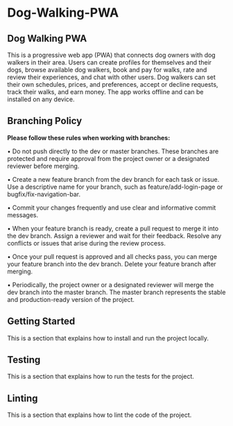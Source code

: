 # Dog-Walking-PWA

## Dog Walking PWA

This is a progressive web app (PWA) that connects dog owners with dog walkers in their area. Users can create profiles for themselves and their dogs, browse available dog walkers, book and pay for walks, rate and review their experiences, and chat with other users. Dog walkers can set their own schedules, prices, and preferences, accept or decline requests, track their walks, and earn money. The app works offline and can be installed on any device.

## Branching Policy

**Please follow these rules when working with branches:**

•  Do not push directly to the dev or master branches. These branches are protected and require approval from the project owner or a designated reviewer before merging.

•  Create a new feature branch from the dev branch for each task or issue. Use a descriptive name for your branch, such as feature/add-login-page or bugfix/fix-navigation-bar.

•  Commit your changes frequently and use clear and informative commit messages.

•  When your feature branch is ready, create a pull request to merge it into the dev branch. Assign a reviewer and wait for their feedback. Resolve any conflicts or issues that arise during the review process.

•  Once your pull request is approved and all checks pass, you can merge your feature branch into the dev branch. Delete your feature branch after merging.

•  Periodically, the project owner or a designated reviewer will merge the dev branch into the master branch. The master branch represents the stable and production-ready version of the project.

## Getting Started

This is a section that explains how to install and run the project locally.

## Testing

This is a section that explains how to run the tests for the project.

## Linting

This is a section that explains how to lint the code of the project.
